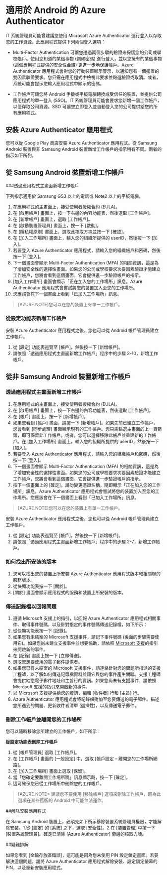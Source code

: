 
<properties
	pageTitle="適用於 Android 的 Azure Authenticator | Microsoft Azure"
	description="Microsoft Azure Authenticator 應用程式可用來登入以存取工作資源。Azure Authenticator 應用程式會對您的行動裝置顯示警示，以通知您有一個擱置的雙因素驗證要求。"
	services="active-directory"
	documentationCenter=""
	authors="femila"
	manager="stevenpo"
	editor=""/>

<tags
	ms.service="active-directory"
	ms.workload="identity"
	ms.tgt_pltfrm="na"
	ms.devlang="na"
	ms.topic="article"
	ms.date="11/24/2015"
	ms.author="femila"/>

# 適用於 Android 的 Azure Authenticator

IT 系統管理員可能曾建議您使用 Microsoft Azure Authenticator 進行登入以存取您的工作資源。此應用程式提供下列兩個登入選項：

* Multi-Factor Authentication 可讓您透過兩個步驟的驗證來保護您的公司或學校帳戶。使用您知道的某個事物 (例如密碼) 進行登入，並以您擁有的某個事物 (這個應用程式提供的安全性金鑰) 更進一步地保護帳戶。Azure Authenticator 應用程式會對您的行動裝置顯示警示，以通知您有一個擱置的雙因素驗證要求。您只需在應用程式中檢視此要求並點選驗證或取消。或者，系統可能會提示您輸入應用程式中顯示的密碼。

* 工作帳戶可讓您將 Android 手機或平板電腦轉換成受信任的裝置，並提供公司應用程式的單一登入 (SSO)。IT 系統管理員可能會要求您新增一個工作帳戶，以便存取公司資源。SSO 可讓您立即登入並自動登入您的公司提供給您的所有應用程式。

## 安裝 Azure Authenticator 應用程式

您可以從 Google Play 商店安裝 Azure Authenticator 應用程式。從 Samsung Android 裝置與非 Samsung Android 裝置新增工作帳戶的指示稍有不同。兩者的指示如下所列。

從 Samsung Android 裝置新增工作帳戶
----------------------------------------------------------------------------------------------------------------
###透過應用程式主畫面新增工作帳戶

下列指示適用於 Samsung GS3 以上的電話或 Note2 以上的平板電腦。

1. 在應用程式的主畫面上，接受使用者授權合約 (EULA)。
2. 在 [啟用帳戶] 畫面上，按一下右邊的內容功能表，然後選取 [工作帳戶]。
3. 在 [新增帳戶] 畫面上，選取 [工作帳戶]。
4. 在 [啟動裝置管理員] 畫面上，按一下 [啟動]。
5. 在 [隱私權原則] 畫面上，選取此核取方塊並按一下 [確認]。
6. 在 [加入工作場所] 畫面上，輸入您的組織所提供的 userID，然後按一下 [加入]。
7. 若要登入 Azure Authenticator 應用程式，請輸入您的組織帳戶和密碼，然後按一下 [登入]。
8. 下一個畫面會顯示 Multi-Factor Authentication (MFA) 的相關資訊，這是為了增加安全性的選擇性畫面。如果您的公司或學校要求次要因素驗證才能建立工作帳戶，您將會看到這個畫面。它會提供進一步驗證帳戶的指示。
9. [加入工作場所] 畫面會顯示「正在加入您的工作場所」訊息。Azure Authenticator 應用程式會嘗試將您的裝置加入至您的工作場所。
10. 您應該會在下一個畫面上看到「已加入工作場所」訊息。

>[AZURE.NOTE]您可以在您的裝置上有單一工作帳戶。

### 從設定功能表新增工作帳戶
安裝 Azure Authenticator 應用程式之後，您也可以從 Android 帳戶管理員建立工作帳戶。

1. 從 [設定] 功能表巡覽至 [帳戶]，然後按一下 [新增帳戶]。
2. 請依照「透過應用程式主畫面新增工作帳戶」程序中的步驟 3-10，新增工作帳戶。

從非 Samsung Android 裝置新增工作帳戶
------------------------------------------------------------------------------------------------------------------
### 透過應用程式主畫面新增工作帳戶

1. 在應用程式的主畫面上，接受使用者授權合約 (EULA)。
2. 在 [啟用帳戶] 畫面上，按一下右邊的內容功能表，然後選取 [工作帳戶]。
3. 在 [帳戶] 畫面上，按一下 [新增帳戶]。
4. 如果您看到 [帳戶] 畫面，請按一下 [新增帳戶]。如果先前已建立工作帳戶，您會看到 [同步處理] 畫面顯示現有的工作帳戶。您只需點選主畫面的上一頁箭頭，即可保留此工作帳戶。或者，您可以選擇移除此帳戶並重建新的工作帳戶。在 [加入工作場所] 畫面上，輸入您的組織所提供的 userID，然後按一下 [加入]。
5. 若要登入 Azure Authenticator 應用程式，請輸入您的組織帳戶和密碼，然後按一下 [登入]。
7. 下一個畫面會顯示 Multi-Factor Authentication (MFA) 的相關資訊，這是為了增加安全性的選擇性畫面。如果您的公司或學校要求次要因素驗證才能建立工作帳戶，您將會看到這個畫面。它會提供進一步驗證帳戶的指示。
8. 按下一個畫面上的 [確定]。請勿變更憑證名稱，隨即顯示「正在加入您的工作場所」訊息。Azure Authenticator 應用程式會嘗試將您的裝置加入至您的工作場所。您應該會在下一個畫面上看到「已加入工作場所」訊息。

>[AZURE.NOTE]您可以在您的裝置上有單一工作帳戶。

安裝 Azure Authenticator 應用程式之後，您也可以從 Android 帳戶管理員建立工作帳戶。

1. 從 [設定] 功能表巡覽至 [帳戶]，然後按一下 [新增帳戶]。
2. 請依照「透過應用程式主畫面新增工作帳戶」程序中的步驟 2-7，新增工作帳戶。

### 如何找出所安裝的版本

1. 您可以找出您的裝置上所安裝 Azure Authenticator 應用程式版本和相關聯的服務版本。
2. 從快顯功能表按一下 [關於]。
3. [關於] 畫面會顯示應用程式的服務和裝置上所安裝的版本。
 
### 傳送記錄檔以回報問題

1. 遵循 Microsoft 支援上的指引，以回報 Azure Authenticator 應用程式相關事件、取得事件號碼，以及針對指定的事件號碼傳送記錄檔，如下所示：
2. 從快顯功能表按一下 [記錄]。
3. 如果您有未結案的 Microsoft 支援事件，請記下事件號碼 (後面的步驟需要使用它)。如果您尚未建立支援事件並想要協助，請依照 [Microsoft 支援](https://support.microsoft.com/zh-TW/contactus)的指引來開啟新的事件。
4. 在 [記錄] 畫面上按一下 [立即傳送]。
5. 選取您想要使用的電子郵件提供者。
7. 如果您已有未結案的 Microsoft 支援事件，請連絡針對您的問題所指派的支援工程師，以了解如何傳送記錄檔資料並讓它與您的事件產生關聯。支援工程師會提供給您電子郵件地址和主旨行的資訊。如果您尚未有支援事件，請依照 Microsoft 支援的指引來開啟新的事件。
9. 以 Microsoft 支援提供給您的資訊，編輯 [收件者] 行和 [主旨] 行。
10. Azure Authenticator 應用程式會將記錄檔附加至您要傳送的電子郵件。描述您所遇到的問題、更新收件者清單 (選擇性)，以及傳送電子郵件。

### 刪除工作帳戶並離開您的工作場所

您可以隨時移除您所建立的工作帳戶，如下所示：

**從設定功能表刪除工作帳戶**

1. 從 [帳戶管理員] 選取 [工作帳戶]。
2. 在 [工作帳戶] 畫面的 [一般設定] 中，選取 [帳戶設定 – 離開您的工作場所網路]。
3. 在 [加入工作場所] 畫面上選取 [保留]。
4. 當「您確定要離開工作場所嗎」訊息顯示時，按一下 [確定]。
5. 這可確保您已從工作場所中刪除您的工作帳戶。

>[AZURE.NOTE> 建議您不要使用 [移除帳戶] 選項來刪除工作帳戶，因為此選項在某些舊版的 Android 中可能無法運作。

##解除安裝應用程式

在 Samsung Android 裝置上，必須先如下所示移除裝置系統管理員權限，才能解除安裝。1.從 [設定] 的 [系統] 之下，選取 [安全性]。2.在 [裝置管理] 中按一下 [裝置系統管理員]。確定已清除 [Azure Authenticator] 旁邊的核取方塊。

##疑難排解

如果您看到 [金鑰存放區錯誤]，這可能是因為您未使用 PIN 設定鎖定畫面。若要解決這個問題，請將 Azure Authenticator 應用程式解除安裝、設定鎖定螢幕的 PIN，以及重新安裝應用程式。

<!---HONumber=AcomDC_1125_2015-->
